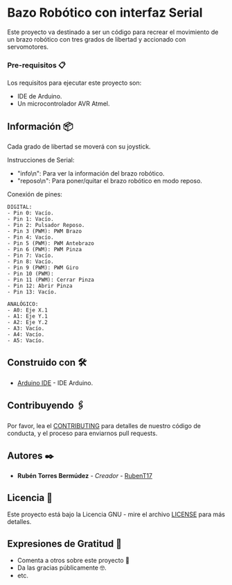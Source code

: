 # Bazo Robótico con interfaz Serial

Este proyecto va destinado a ser un código para recrear el movimiento de un brazo robótico con tres grados de libertad y accionado con servomotores.


### Pre-requisitos 📋

Los requisitos para ejecutar este proyecto son:
- IDE de Arduino.
- Un microcontrolador AVR Atmel.


## Información 📦

Cada grado de libertad se moverá con su joystick.

Instrucciones de Serial:
- "info\n": Para ver la información del brazo robótico.
- "reposo\n": Para poner/quitar el brazo robótico en modo reposo.

Conexión de pines:

    DIGITAL:
    - Pin 0: Vacío.
    - Pin 1: Vacío.
    - Pin 2: Pulsador Reposo.
    - Pin 3 (PWM): PWM Brazo
    - Pin 4: Vacío.
    - Pin 5 (PWM): PWM Antebrazo
    - Pin 6 (PWM): PWM Pinza
    - Pin 7: Vacío.                         
    - Pin 8: Vacío.                      
    - Pin 9 (PWM): PWM Giro            
    - Pin 10 (PWM):                    
    - Pin 11 (PWM): Cerrar Pinza
    - Pin 12: Abrir Pinza
    - Pin 13: Vacío.
    
    ANALÓGICO:
    - A0: Eje X.1
    - A1: Eje Y.1
    - A2: Eje Y.2
    - A3: Vacío.
    - A4: Vacío.
    - A5: Vacío.

## Construido con 🛠️

* [Arduino IDE](https://www.arduino.cc/en/software) - IDE Arduino.


## Contribuyendo 🖇️

Por favor, lea el [CONTRIBUTING](https://github.com/RubenT17/Prueba/blob/main/CONTRIBUTING) para detalles de nuestro código de conducta, y el proceso para enviarnos pull requests.


## Autores ✒️

* **Rubén Torres Bermúdez** - *Creador* - [RubenT17](https://github.com/RubenT17)


## Licencia 📄

Este proyecto está bajo la Licencia GNU - mire el archivo [LICENSE](https://github.com/RubenT17/Prueba/blob/main/LICENSE) para más detalles.


## Expresiones de Gratitud 🎁
* Comenta a otros sobre este proyecto 📢
* Da las gracias públicamente 🤓.
* etc.
